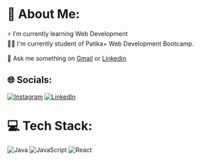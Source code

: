 # 💫 About Me:
⚡ I’m currently learning Web Development<br>👨‍💻 I'm currently student of Patika+ Web Development Bootcamp.<br><br>💬 Ask me something on [Gmail](mailto:%20enishatipoglu.2001y@gmail.com) or [Linkedin](https://linkedin.com/in/enishatipoglu)   <br>


## 🌐 Socials:
[![Instagram](https://img.shields.io/badge/Instagram-%23E4405F.svg?logo=Instagram&logoColor=white)](https://instagram.com/enis.htpglu) [![LinkedIn](https://img.shields.io/badge/LinkedIn-%230077B5.svg?logo=linkedin&logoColor=white)](https://linkedin.com/in/enishatipoglu) 

# 💻 Tech Stack:
![Java](https://img.shields.io/badge/java-%23ED8B00.svg?style=for-the-badge&logo=openjdk&logoColor=white) ![JavaScript](https://img.shields.io/badge/javascript-%23323330.svg?style=for-the-badge&logo=javascript&logoColor=%23F7DF1E) ![React](https://img.shields.io/badge/react-%2320232a.svg?style=for-the-badge&logo=react&logoColor=%2361DAFB)
